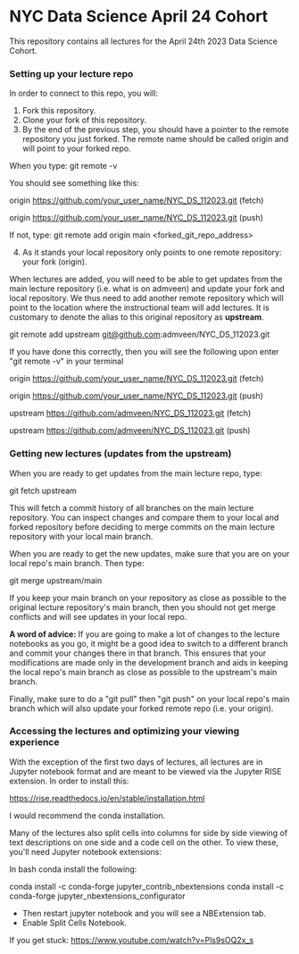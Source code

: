 # NYC Data Science April 24 Cohort


This repository contains all lectures for the April 24th 2023 Data Science Cohort.

### Setting up your lecture repo

In order to connect to this repo, you will:

1. Fork this repository.
2. Clone your fork of this repository.
3. By the end of the previous step, you should have a pointer to the remote repository you just forked. The remote name should be called origin and will point to your forked repo.

When you type: git remote -v

You should see something like this:

origin  https://github.com/your_user_name/NYC_DS_112023.git (fetch)

origin  https://github.com/your_user_name/NYC_DS_112023.git (push)

If not, type: git remote add origin main <forked_git_repo_address>

4. As it stands your local repository only points to one remote repository: your fork (origin).

When lectures are added, you will need to be able to get updates from the main lecture repository (i.e. what is on admveen) and update your fork and local repository. We thus need to add another remote repository which will point to the location where the instructional team will add lectures. It is customary to denote the alias to this original repository as **upstream**.

git remote add upstream git@github.com:admveen/NYC_DS_112023.git

If you have done this correctly, then you will see the following upon enter "git remote -v" in your terminal


origin  https://github.com/your_user_name/NYC_DS_112023.git (fetch)

origin  https://github.com/your_user_name/NYC_DS_112023.git (push)

upstream  https://github.com/admveen/NYC_DS_112023.git (fetch)

upstream  https://github.com/admveen/NYC_DS_112023.git (push)

### Getting new lectures (updates from the upstream)

When you are ready to get updates from the main lecture repo, type:

git fetch upstream 

This will fetch a commit history of all branches on the main lecture repository. You can inspect changes and compare them to your local and forked repository before deciding to merge commits on the main lecture repository with your local main branch.

When you are ready to get the new updates, make sure that you are on your local repo's main branch. Then type:

git merge upstream/main

If you keep your main branch on your repository as close as possible to the original lecture repository's main branch, then you should not get merge conflicts and will see updates in your local repo.

**A word of advice:** If you are going to make a lot of changes to the lecture notebooks as you go, it might be a good idea to switch to a different branch and commit your changes there in that branch. This ensures that your modifications are made only in the development branch and aids in keeping the local repo's main branch as close as possible to the upstream's main branch.

Finally, make sure to do a "git pull" then "git push" on your local repo's main branch which will also update your forked remote repo (i.e. your origin).


### Accessing the lectures and optimizing your viewing experience

With the exception of the first two days of lectures, all lectures are in Jupyter notebook format and are meant to be viewed via the Jupyter RISE extension. In order to install this:

https://rise.readthedocs.io/en/stable/installation.html

I would recommend the conda installation.

Many of the lectures also split cells into columns for side by side viewing of text descriptions on one side and a code cell on the other. To view these, you'll need Jupyter notebook extensions:

In bash conda install the following:

conda install -c conda-forge jupyter_contrib_nbextensions
conda install -c conda-forge jupyter_nbextensions_configurator

- Then restart jupyter notebook and you will see a NBExtension tab. 
- Enable Split Cells Notebook.

If you get stuck: https://www.youtube.com/watch?v=Pls9sOQ2x_s
